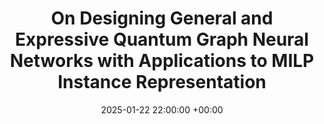 ---
layout: post
title:  "On Designing General and Expressive Quantum Graph Neural Networks with Applications to MILP Instance Representation"
date:   2025-01-22 22:00:00 +00:00
categories: research
authors: "Xinyu Ye, Hao Xiong, <strong>Jianhao Huang</strong>, Ziang Chen, Jia Wang, Junchi Yan"
venue: "ICLR 2025 (Poster)"
pdf: https://openreview.net/pdf?id=IQi8JOqLuv
arxiv: 
code: 
website: 
---